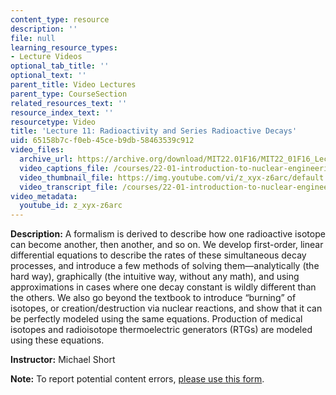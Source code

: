 ```yaml
---
content_type: resource
description: ''
file: null
learning_resource_types:
- Lecture Videos
optional_tab_title: ''
optional_text: ''
parent_title: Video Lectures
parent_type: CourseSection
related_resources_text: ''
resource_index_text: ''
resourcetype: Video
title: 'Lecture 11: Radioactivity and Series Radioactive Decays'
uid: 65158b7c-f0eb-45ce-b9db-58463539c912
video_files:
  archive_url: https://archive.org/download/MIT22.01F16/MIT22_01F16_Lec11_300k.mp4
  video_captions_file: /courses/22-01-introduction-to-nuclear-engineering-and-ionizing-radiation-fall-2016/7fe2bd0b16e5571baa2f697f21b452c7_z_xyx-z6arc.vtt
  video_thumbnail_file: https://img.youtube.com/vi/z_xyx-z6arc/default.jpg
  video_transcript_file: /courses/22-01-introduction-to-nuclear-engineering-and-ionizing-radiation-fall-2016/62654cb8d410ee907c9c3836015a1585_z_xyx-z6arc.pdf
video_metadata:
  youtube_id: z_xyx-z6arc
---
```


**Description:** A formalism is derived to describe how one radioactive isotope can become another, then another, and so on. We develop first-order, linear differential equations to describe the rates of these simultaneous decay processes, and introduce a few methods of solving them—analytically (the hard way), graphically (the intuitive way, without any math), and using approximations in cases where one decay constant is wildly different than the others. We also go beyond the textbook to introduce “burning” of isotopes, or creation/destruction via nuclear reactions, and show that it can be perfectly modeled using the same equations. Production of medical isotopes and radioisotope thermoelectric generators (RTGs) are modeled using these equations. 

**Instructor:** Michael Short

**Note:** To report potential content errors, [please use this form](https://forms.gle/8B2zcUvfCtgJdTdE7).